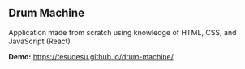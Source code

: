 ## Drum Machine

Application made from scratch using knowledge of HTML, CSS, and JavaScript (React)

**Demo:** https://tesudesu.github.io/drum-machine/
